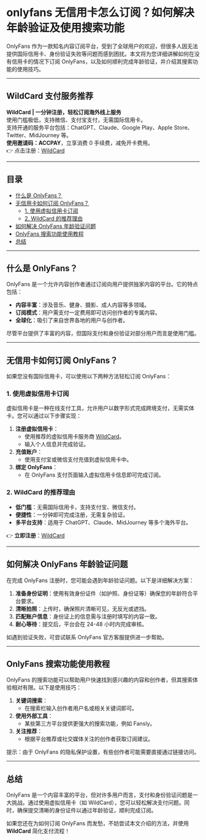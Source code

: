 # onlyfans 无信用卡怎么订阅？如何解决年龄验证及使用搜索功能

OnlyFans 作为一款知名内容订阅平台，受到了全球用户的欢迎，但很多人因无法提供国际信用卡、身份验证失败等问题而感到困扰。本文将为您详细讲解如何在没有信用卡的情况下订阅 OnlyFans，以及如何顺利完成年龄验证，并介绍其搜索功能的使用技巧。

---

## WildCard 支付服务推荐

**WildCard | 一分钟注册，轻松订阅海外线上服务**  
使用门槛极低，支持微信、支付宝支付，无需国际信用卡。  
支持开通的服务平台包括：ChatGPT、Claude、Google Play、Apple Store、Twitter、MidJourney 等。  
**使用邀请码：ACCPAY**，立享消费 0 手续费，减免开卡费用。  
👉 点击注册：[WildCard](https://bit.ly/bewildcard)

---

## 目录

- [什么是 OnlyFans？](#什么是-onlyfans)
- [无信用卡如何订阅 OnlyFans？](#无信用卡如何订阅-onlyfans)
  - [1. 使用虚拟信用卡订阅](#1-使用虚拟信用卡订阅)
  - [2. WildCard 的推荐理由](#2-wildcard-的推荐理由)
- [如何解决 OnlyFans 年龄验证问题](#如何解决-onlyfans-年龄验证问题)
- [OnlyFans 搜索功能使用教程](#onlyfans-搜索功能使用教程)
- [总结](#总结)

---

## 什么是 OnlyFans？

OnlyFans 是一个允许内容创作者通过订阅向用户提供独家内容的平台。它的特点包括：

- **内容丰富**：涉及音乐、健身、摄影、成人内容等多领域。
- **订阅模式**：用户需支付一定费用即可访问创作者的专属内容。
- **全球化**：吸引了来自世界各地的用户与创作者。

尽管平台提供了丰富的内容，但国际支付和身份验证对部分用户而言是使用门槛。

---

## 无信用卡如何订阅 OnlyFans？

如果您没有国际信用卡，可以使用以下两种方法轻松订阅 OnlyFans：

### 1. 使用虚拟信用卡订阅

虚拟信用卡是一种在线支付工具，允许用户以数字形式完成跨境支付，无需实体卡。您可以通过以下步骤实现：

1. **注册虚拟信用卡**：
   - 使用推荐的虚拟信用卡服务商 [WildCard](https://bit.ly/bewildcard)。
   - 输入个人信息并完成验证。
2. **充值账户**：
   - 使用支付宝或微信支付充值到虚拟信用卡中。
3. **绑定 OnlyFans**：
   - 在 OnlyFans 支付页面输入虚拟信用卡信息即可完成订阅。

### 2. WildCard 的推荐理由

- **低门槛**：无需国际信用卡，支持支付宝、微信支付。
- **便捷性**：一分钟即可完成注册，无需复杂验证。
- **多平台支持**：适用于 ChatGPT、Claude、MidJourney 等多个海外平台。

👉 **立即注册**：[WildCard](https://bit.ly/bewildcard)

---

## 如何解决 OnlyFans 年龄验证问题

在完成 OnlyFans 注册时，您可能会遇到年龄验证问题。以下是详细解决方案：

1. **准备身份证明**：使用有效身份证件（如护照、身份证等）确保您的年龄符合平台要求。
2. **清晰拍照**：上传时，确保照片清晰可见，无反光或遮挡。
3. **匹配账户信息**：身份证上的信息需与注册时填写的内容一致。
4. **耐心等待**：提交后，平台会在 24-48 小时内完成审核。

如遇到验证失败，可尝试联系 OnlyFans 官方客服提供进一步帮助。

---

## OnlyFans 搜索功能使用教程

OnlyFans 的搜索功能可以帮助用户快速找到感兴趣的内容和创作者，但其搜索体验相对有限。以下是使用技巧：

1. **关键词搜索**：
   - 在搜索栏输入创作者用户名或相关关键词即可。
2. **使用外部工具**：
   - 某些第三方平台提供更强大的搜索功能，例如 Fansly。
3. **关注推荐**：
   - 根据平台推荐或社交媒体关注的创作者获取订阅建议。

提示：由于 OnlyFans 的隐私保护设置，有些创作者可能需要直接通过链接访问。

---

## 总结

OnlyFans 是一个内容丰富的平台，但对许多用户而言，支付和身份验证问题是一大挑战。通过使用虚拟信用卡（如 WildCard），您可以轻松解决支付问题。同时，确保提交清晰的身份证件以通过年龄验证，顺利完成订阅。

如果您还在为如何订阅 OnlyFans 而发愁，不妨尝试本文介绍的方法，并使用 **WildCard** 简化支付流程！


